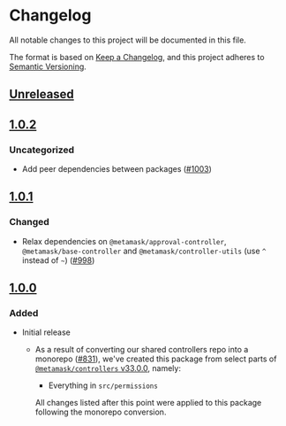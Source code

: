 # Changelog
All notable changes to this project will be documented in this file.

The format is based on [Keep a Changelog](https://keepachangelog.com/en/1.0.0/),
and this project adheres to [Semantic Versioning](https://semver.org/spec/v2.0.0.html).

## [Unreleased]

## [1.0.2]
### Uncategorized
- Add peer dependencies between packages ([#1003](https://github.com/MetaMask/controllers/pull/1003))

## [1.0.1]
### Changed
- Relax dependencies on `@metamask/approval-controller`, `@metamask/base-controller` and `@metamask/controller-utils` (use `^` instead of `~`) ([#998](https://github.com/MetaMask/controllers/pull/998))

## [1.0.0]
### Added
- Initial release
  - As a result of converting our shared controllers repo into a monorepo ([#831](https://github.com/MetaMask/controllers/pull/831)), we've created this package from select parts of [`@metamask/controllers` v33.0.0](https://github.com/MetaMask/controllers/tree/v33.0.0), namely:
    - Everything in `src/permissions`

    All changes listed after this point were applied to this package following the monorepo conversion.

[Unreleased]: https://github.com/MetaMask/controllers/compare/@metamask/permission-controller@1.0.2...HEAD
[1.0.2]: https://github.com/MetaMask/controllers/compare/@metamask/permission-controller@1.0.1...@metamask/permission-controller@1.0.2
[1.0.1]: https://github.com/MetaMask/controllers/compare/@metamask/permission-controller@1.0.0...@metamask/permission-controller@1.0.1
[1.0.0]: https://github.com/MetaMask/controllers/releases/tag/@metamask/permission-controller@1.0.0
